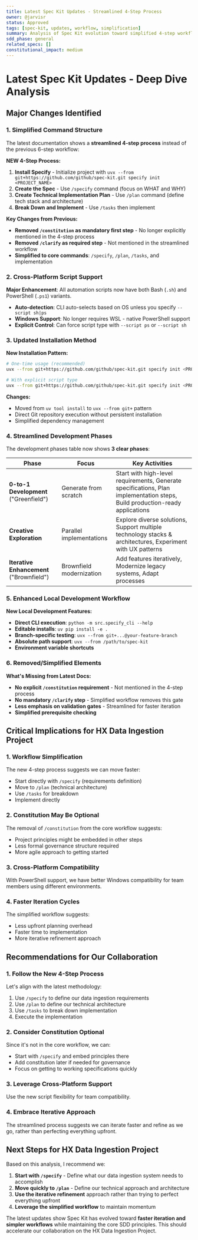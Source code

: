 ```yaml
---
title: Latest Spec Kit Updates - Streamlined 4-Step Process
owner: @jarvisr
status: Approved
tags: [spec-kit, updates, workflow, simplification]
summary: Analysis of Spec Kit evolution toward simplified 4-step workflow and enhanced iteration cycles.
sdd_phase: general
related_specs: []
constitutional_impact: medium
---
```


# Latest Spec Kit Updates - Deep Dive Analysis

## Major Changes Identified

### 1. **Simplified Command Structure**
The latest documentation shows a **streamlined 4-step process** instead of the previous 6-step workflow:

**NEW 4-Step Process:**
1. **Install Specify** - Initialize project with `uvx --from git+https://github.com/github/spec-kit.git specify init <PROJECT_NAME>`
2. **Create the Spec** - Use `/specify` command (focus on WHAT and WHY)
3. **Create Technical Implementation Plan** - Use `/plan` command (define tech stack and architecture)
4. **Break Down and Implement** - Use `/tasks` then implement

**Key Changes from Previous:**
- **Removed `/constitution` as mandatory first step** - No longer explicitly mentioned in the 4-step process
- **Removed `/clarify` as required step** - Not mentioned in the streamlined workflow
- **Simplified to core commands**: `/specify`, `/plan`, `/tasks`, and implementation

### 2. **Cross-Platform Script Support**
**Major Enhancement**: All automation scripts now have both Bash (`.sh`) and PowerShell (`.ps1`) variants.

- **Auto-detection**: CLI auto-selects based on OS unless you specify `--script sh|ps`
- **Windows Support**: No longer requires WSL - native PowerShell support
- **Explicit Control**: Can force script type with `--script ps` or `--script sh`

### 3. **Updated Installation Method**
**New Installation Pattern:**
```bash
# One-time usage (recommended)
uvx --from git+https://github.com/github/spec-kit.git specify init <PROJECT_NAME>

# With explicit script type
uvx --from git+https://github.com/github/spec-kit.git specify init <PROJECT_NAME> --script ps
```

**Changes:**
- Moved from `uv tool install` to `uvx --from git+` pattern
- Direct Git repository execution without persistent installation
- Simplified dependency management

### 4. **Streamlined Development Phases**
The development phases table now shows **3 clear phases**:

| Phase | Focus | Key Activities |
|-------|-------|----------------|
| **0-to-1 Development** ("Greenfield") | Generate from scratch | Start with high-level requirements, Generate specifications, Plan implementation steps, Build production-ready applications |
| **Creative Exploration** | Parallel implementations | Explore diverse solutions, Support multiple technology stacks & architectures, Experiment with UX patterns |
| **Iterative Enhancement** ("Brownfield") | Brownfield modernization | Add features iteratively, Modernize legacy systems, Adapt processes |

### 5. **Enhanced Local Development Workflow**
**New Local Development Features:**
- **Direct CLI execution**: `python -m src.specify_cli --help`
- **Editable installs**: `uv pip install -e .`
- **Branch-specific testing**: `uvx --from git+...@your-feature-branch`
- **Absolute path support**: `uvx --from /path/to/spec-kit`
- **Environment variable shortcuts**

### 6. **Removed/Simplified Elements**
**What's Missing from Latest Docs:**
- **No explicit `/constitution` requirement** - Not mentioned in the 4-step process
- **No mandatory `/clarify` step** - Simplified workflow removes this gate
- **Less emphasis on validation gates** - Streamlined for faster iteration
- **Simplified prerequisite checking**

## Critical Implications for HX Data Ingestion Project

### 1. **Workflow Simplification**
The new 4-step process suggests we can move faster:
- Start directly with `/specify` (requirements definition)
- Move to `/plan` (technical architecture)
- Use `/tasks` for breakdown
- Implement directly

### 2. **Constitution May Be Optional**
The removal of `/constitution` from the core workflow suggests:
- Project principles might be embedded in other steps
- Less formal governance structure required
- More agile approach to getting started

### 3. **Cross-Platform Compatibility**
With PowerShell support, we have better Windows compatibility for team members using different environments.

### 4. **Faster Iteration Cycles**
The simplified workflow suggests:
- Less upfront planning overhead
- Faster time to implementation
- More iterative refinement approach

## Recommendations for Our Collaboration

### 1. **Follow the New 4-Step Process**
Let's align with the latest methodology:
1. Use `/specify` to define our data ingestion requirements
2. Use `/plan` to define our technical architecture
3. Use `/tasks` to break down implementation
4. Execute the implementation

### 2. **Consider Constitution Optional**
Since it's not in the core workflow, we can:
- Start with `/specify` and embed principles there
- Add constitution later if needed for governance
- Focus on getting to working specifications quickly

### 3. **Leverage Cross-Platform Support**
Use the new script flexibility for team compatibility.

### 4. **Embrace Iterative Approach**
The streamlined process suggests we can iterate faster and refine as we go, rather than perfecting everything upfront.

## Next Steps for HX Data Ingestion Project

Based on this analysis, I recommend we:

1. **Start with `/specify`** - Define what our data ingestion system needs to accomplish
2. **Move quickly to `/plan`** - Define our technical approach and architecture
3. **Use the iterative refinement** approach rather than trying to perfect everything upfront
4. **Leverage the simplified workflow** to maintain momentum

The latest updates show Spec Kit has evolved toward **faster iteration and simpler workflows** while maintaining the core SDD principles. This should accelerate our collaboration on the HX Data Ingestion Project.
